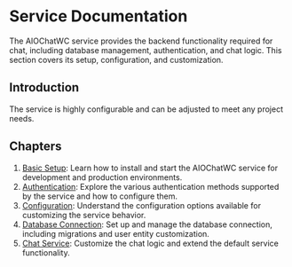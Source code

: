# Service Documentation

The AIOChatWC service provides the backend functionality required for chat, including database management, authentication, and chat logic. This section covers its setup, configuration, and customization.

## Introduction

The service is highly configurable and can be adjusted to meet any project needs.

## Chapters

1. [Basic Setup](./basic-setup.md): Learn how to install and start the AIOChatWC service for development and production environments.
2. [Authentication](./authentication.md): Explore the various authentication methods supported by the service and how to configure them.
3. [Configuration](./config.md): Understand the configuration options available for customizing the service behavior.
4. [Database Connection](./database.md): Set up and manage the database connection, including migrations and user entity customization.
5. [Chat Service](./chat-service.md): Customize the chat logic and extend the default service functionality.